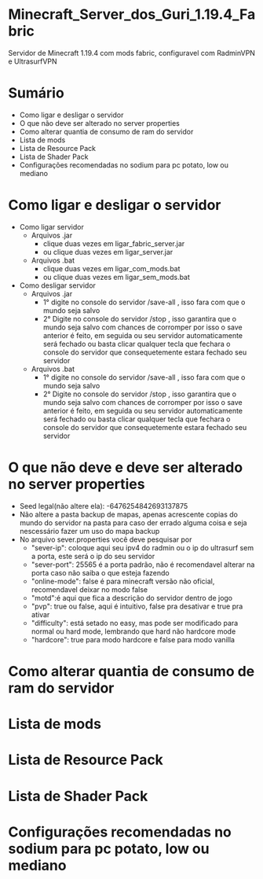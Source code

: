 # Minecraft_Server_dos_Guri_1.19.4_Fabric
Servidor de Minecraft 1.19.4 com mods fabric, configuravel com RadminVPN e UltrasurfVPN

# Sumário
- Como ligar e desligar o servidor
- O que não deve ser alterado no server properties
- Como alterar quantia de consumo de ram do servidor
- Lista de mods
- Lista de Resource Pack
- Lista de Shader Pack
- Configurações recomendadas no sodium para pc potato, low ou mediano

# Como ligar e desligar o servidor
- Como ligar servidor
	- Arquivos .jar
		- clique duas vezes em ligar_fabric_server.jar
		- ou clique duas vezes em ligar_server.jar
	- Arquivos .bat
		- clique duas vezes em ligar_com_mods.bat
		- ou clique duas vezes em ligar_sem_mods.bat
- Como desligar servidor
	- Arquivos .jar
		- 1° digite no console do servidor /save-all , isso fara com que o mundo seja salvo
		- 2° Digite no console do servidor /stop , isso garantira que o mundo seja salvo com chances de corromper por isso o save anterior é feito, em seguida ou seu servidor automaticamente será fechado ou basta clicar qualquer tecla que fechara o console do servidor que consequetemente estara fechado seu servidor
	- Arquivos .bat
		- 1° digite no console do servidor /save-all , isso fara com que o mundo seja salvo
		- 2° Digite no console do servidor /stop , isso garantira que o mundo seja salvo com chances de corromper por isso o save anterior é feito, em seguida ou seu servidor automaticamente será fechado ou basta clicar qualquer tecla que fechara o console do servidor que consequetemente estara fechado seu servidor
# O que não deve e deve ser alterado no server properties
- Seed legal(não altere ela): -6476254842693137875
- Não altere a pasta backup de mapas, apenas acrescente copias do mundo do servidor na pasta para caso der errado alguma coisa e seja nescessário fazer um uso do mapa backup
- No arquivo sever.properties você deve pesquisar por 
	- "sever-ip": coloque aqui seu ipv4 do radmin ou o ip do ultrasurf sem a porta, este será o ip do seu servidor
	- "sever-port": 25565 é a porta padrão, não é recomendavel alterar na porta caso não saiba o que esteja fazendo
	- "online-mode": false é para minecraft versão não oficial, recomendavel deixar no modo false
	- "motd":é aqui que fica a descrição do servidor dentro de jogo
	- "pvp": true ou false, aqui é intuitivo, false pra desativar e true pra ativar
	- "difficulty": está setado no easy, mas pode ser modificado para normal ou hard mode, lembrando que hard não hardcore mode
	- "hardcore": true para modo hardcore e false para modo vanilla
# Como alterar quantia de consumo de ram do servidor
# Lista de mods
# Lista de Resource Pack
# Lista de Shader Pack
# Configurações recomendadas no sodium para pc potato, low ou mediano